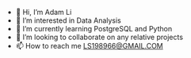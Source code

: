 - 👋 Hi, I’m Adam Li
- 👀 I’m interested in Data Analysis
- 🌱 I’m currently learning PostgreSQL and Python
- 💞️ I’m looking to collaborate on any relative projects
- 📫 How to reach me LS198966@GMAIL.COM

<!---
Adamli1989/Adamli1989 is a ✨ special ✨ repository because its `README.md` (this file) appears on your GitHub profile.
You can click the Preview link to take a look at your changes.
--->
